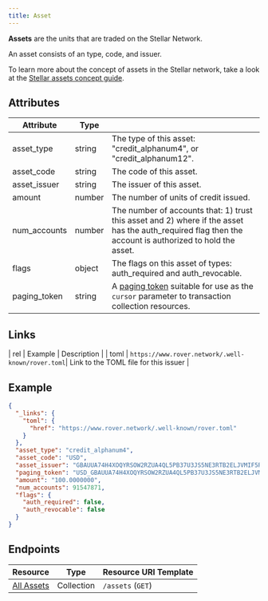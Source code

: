 ```yaml
---
title: Asset
---
```


**Assets** are the units that are traded on the Stellar Network.

An asset consists of an type, code, and issuer.

To learn more about the concept of assets in the Stellar network, take a look at the [Stellar assets concept guide](https://www.rover.network/developers/guides/concepts/assets.html).

## Attributes

|    Attribute     |  Type  |                                                                                                                                |
| ---------------- | ------ | ------------------------------------------------------------------------------------------------------------------------------ |
| asset_type               | string | The type of this asset: "credit_alphanum4", or "credit_alphanum12". |
| asset_code               | string | The code of this asset.   |
| asset_issuer             | string | The issuer of this asset. |
| amount                   | number | The number of units of credit issued. |
| num_accounts             | number | The number of accounts that: 1) trust this asset and 2) where if the asset has the auth_required flag then the account is authorized to hold the asset. |
| flags                    | object | The flags on this asset of types: auth_required and auth_revocable. |
| paging_token             | string | A [paging token](./page.md) suitable for use as the `cursor` parameter to transaction collection resources.                   |

## Links

|  rel  |    Example                                        |    Description    |
| toml  | `https://www.rover.network/.well-known/rover.toml`| Link to the TOML file for this issuer |

## Example

```json
{
  "_links": {
    "toml": {
      "href": "https://www.rover.network/.well-known/rover.toml"
    }
  },
  "asset_type": "credit_alphanum4",
  "asset_code": "USD",
  "asset_issuer": "GBAUUA74H4XOQYRSOW2RZUA4QL5PB37U3JS5NE3RTB2ELJVMIF5RLMAG",
  "paging_token": "USD_GBAUUA74H4XOQYRSOW2RZUA4QL5PB37U3JS5NE3RTB2ELJVMIF5RLMAG_credit_alphanum4",
  "amount": "100.0000000",
  "num_accounts": 91547871,
  "flags": {
    "auth_required": false,
    "auth_revocable": false
  }
}
```

## Endpoints

|  Resource                      |    Type    |    Resource URI Template     |
| ------------------------------ | ---------- | ---------------------------- |
| [All Assets](../assets-all.md) | Collection | `/assets` (`GET`)            |